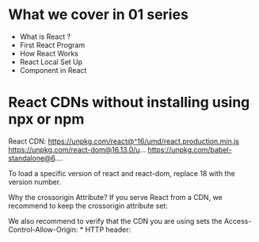 # What we cover in 01 series

* What is React ?
* First React Program
* How React Works
* React Local Set Up
* Component in React

# React CDNs without installing using npx or npm

React CDN:
https://unpkg.com/react@^16/umd/react.production.min.js
https://unpkg.com/react-dom@16.13.0/u...
https://unpkg.com/babel-standalone@6....


To load a specific version of react and react-dom, replace 18 with the version number.

Why the crossorigin Attribute?
If you serve React from a CDN, we recommend to keep the crossorigin attribute set:

<script crossorigin src="..."></script>
We also recommend to verify that the CDN you are using sets the Access-Control-Allow-Origin: * HTTP header: